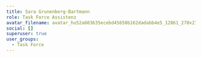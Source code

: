 ```yaml
---
title: Sara Grunenberg-Bartmann
role: Task Force Assistenz
avatar_filename: avatar_hu52a603635ecebd45650b162dadabb4e5_12861_270x270_fill_q75_lanczos_center.jpg
social: []
superuser: true
user_groups:
  - Task Force
---
```

